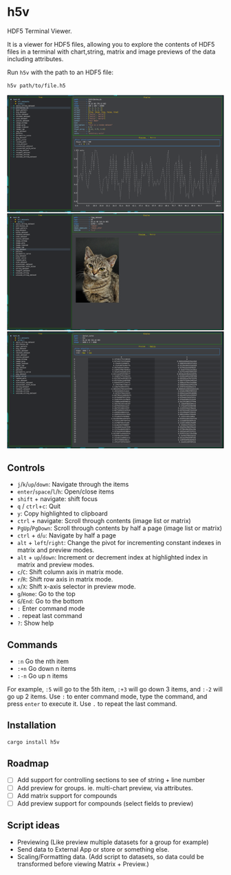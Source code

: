# h5v

HDF5 Terminal Viewer.

It is a viewer for HDF5 files, allowing you to explore the contents of HDF5 files in a terminal with chart,string, matrix and image previews of the data including attributes.

Run `h5v` with the path to an HDF5 file:

```bash
h5v path/to/file.h5
```

![](./docs/chart_example.png)
![](./docs/image_example.png)
![](./docs/matrix_example.png)

## Controls

- `j`/`k`/`up`/`down`: Navigate through the items
- `enter`/`space`/`l`/`h`: Open/close items
- `shift` + navigate: shift focus
- `q` / `ctrl`+`c`: Quit
- `y`: Copy highlighted to clipboard
- `ctrl` + navigate: Scroll through contents (image list or matrix)
- `PgUp`/`PgDown`: Scroll through contents by half a page (image list or matrix)
- `ctrl` + `d`/`u`: Navigate by half a page
- `alt` + `left`/`right`: Change the pivot for incrementing constant indexes in matrix and preview modes.
- `alt` + `up`/`down`: Increment or decrement index at highlighted index in matrix and preview modes.
- `c`/`C`: Shift column axis in matrix mode.
- `r`/`R`: Shift row axis in matrix mode.
- `x`/`X`: Shift x-axis selector in preview mode.
- `g`/`Home`: Go to the top
- `G`/`End`: Go to the bottom
- `:` Enter command mode
- `.` repeat last command
- `?`: Show help

## Commands

- `:n` Go the nth item
- `:+n` Go down n items
- `:-n` Go up n items

For example, `:5` will go to the 5th item, `:+3` will go down 3 items, and `:-2` will go up 2 items.
Use `:` to enter command mode, type the command, and press `enter` to execute it.
Use `.` to repeat the last command.

## Installation

```bash
cargo install h5v
```

## Roadmap

- [ ] Add support for controlling sections to see of string + line number
- [ ] Add preview for groups. ie. multi-chart preview, via attributes.
- [ ] Add matrix support for compounds
- [ ] Add preview support for compounds (select fields to preview)

## Script ideas

- Previewing (Like preview multiple datasets for a group for example)
- Send data to External App or store or something else.
- Scaling/Formatting data. (Add script to datasets, so data could be transformed before viewing Matrix + Preview.)
